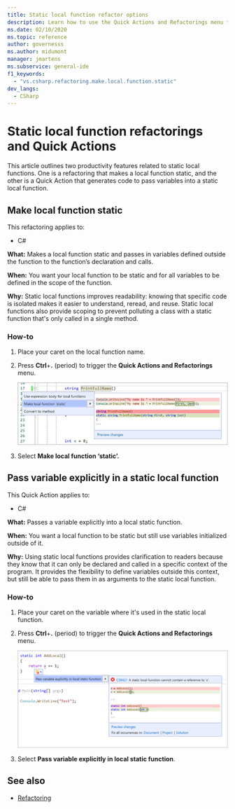```yaml
---
title: Static local function refactor options
description: Learn how to use the Quick Actions and Refactorings menu to make a local function static and pass in variables defined outside the function to the function’s declaration and calls.
ms.date: 02/10/2020
ms.topic: reference
author: governesss
ms.author: midumont
manager: jmartens
ms.subservice: general-ide
f1_keywords:
  - "vs.csharp.refactoring.make.local.function.static"
dev_langs:
  - CSharp
---
```

# Static local function refactorings and Quick Actions

This article outlines two productivity features related  to static local functions. One is a refactoring that makes a local function static, and the other is a Quick Action that generates code to pass variables into a static local function.

## Make local function static

This refactoring applies to:

- C#

**What:** Makes a local function static and passes in variables defined outside the function to the function’s declaration and calls.

**When:** You want your local function to be static and for all variables to be defined in the scope of the function.

**Why:** Static local functions improves readability: knowing that specific code is isolated makes it easier to understand, reread, and reuse. Static local functions also provide scoping to prevent polluting a class with a static function that's only called in a single method.

### How-to

1. Place your caret on the local function name.

2. Press **Ctrl**+**.** (period) to trigger the **Quick Actions and Refactorings** menu.

   ![Make local function static](media/make-local-function-static.png)

3. Select **Make local function ‘static’.**

## Pass variable explicitly in a static local function

This Quick Action applies to:

- C#

**What:** Passes a variable explicitly into a local static function.

**When:** You want a local function to be static but still use variables initialized outside of it.

**Why:** Using static local functions provides clarification to readers because they know that it can only be declared and called in a specific context of the program. It provides the flexibility to define variables outside this context, but still be able to pass them in as arguments to the static local function.

### How-to

1. Place your caret on the variable where it's used in the static local function.

2. Press **Ctrl**+**.** (period) to trigger the **Quick Actions and Refactorings** menu.

   ![Pass variable explicitly in static local function](media/pass-variable-explicitly-static-local-function.png)

3. Select **Pass variable explicitly in local static function**.

## See also

- [Refactoring](../refactoring-in-visual-studio.md)